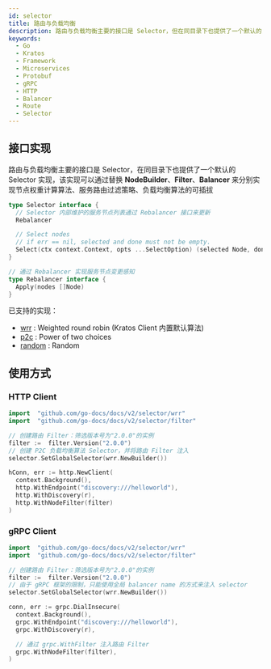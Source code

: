 ```yaml
---
id: selector
title: 路由与负载均衡
description: 路由与负载均衡主要的接口是 Selector，但在同目录下也提供了一个默认的 Selector 实现，该实现可以通过替换 NodeBuilder、Filter、Balancer 来分别实现节点权重计算、路由过滤、负载均衡算法的可插拔
keywords:
  - Go
  - Kratos
  - Framework
  - Microservices
  - Protobuf
  - gRPC
  - HTTP
  - Balancer
  - Route
  - Selector
---
```


## 接口实现

路由与负载均衡主要的接口是 Selector，在同目录下也提供了一个默认的 Selector 实现，该实现可以通过替换 **NodeBuilder**、**Filter**、**Balancer** 来分别实现节点权重计算算法、服务路由过滤策略、负载均衡算法的可插拔

```go
type Selector interface {
  // Selector 内部维护的服务节点列表通过 Rebalancer 接口来更新
  Rebalancer

  // Select nodes
  // if err == nil, selected and done must not be empty.
  Select(ctx context.Context, opts ...SelectOption) (selected Node, done DoneFunc, err error)
}

// 通过 Rebalancer 实现服务节点变更感知
type Rebalancer interface {
  Apply(nodes []Node)
}
```

已支持的实现：

- [wrr](https://github.com/go-kratos/kratos/tree/main/selector/wrr) : Weighted round robin (Kratos Client 内置默认算法)
- [p2c](https://github.com/go-kratos/kratos/tree/main/selector/p2c) : Power of two choices
- [random](https://github.com/go-kratos/kratos/tree/main/selector/random) : Random

## 使用方式

### HTTP Client

```go
import	"github.com/go-docs/docs/v2/selector/wrr"
import	"github.com/go-docs/docs/v2/selector/filter"

// 创建路由 Filter：筛选版本号为"2.0.0"的实例
filter :=  filter.Version("2.0.0")
// 创建 P2C 负载均衡算法 Selector，并将路由 Filter 注入
selector.SetGlobalSelector(wrr.NewBuilder())

hConn, err := http.NewClient(
  context.Background(),
  http.WithEndpoint("discovery:///helloworld"),
  http.WithDiscovery(r),
  http.WithNodeFilter(filter)
)
```

### gRPC Client

```go
import	"github.com/go-docs/docs/v2/selector/wrr"
import	"github.com/go-docs/docs/v2/selector/filter"

// 创建路由 Filter：筛选版本号为"2.0.0"的实例
filter :=  filter.Version("2.0.0")
// 由于 gRPC 框架的限制，只能使用全局 balancer name 的方式来注入 selector
selector.SetGlobalSelector(wrr.NewBuilder())

conn, err := grpc.DialInsecure(
  context.Background(),
  grpc.WithEndpoint("discovery:///helloworld"),
  grpc.WithDiscovery(r),

  // 通过 grpc.WithFilter 注入路由 Filter
  grpc.WithNodeFilter(filter),
)
```
